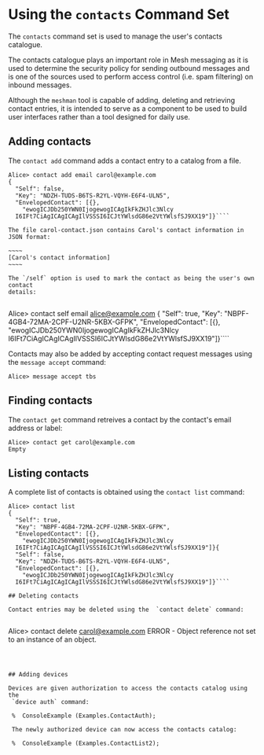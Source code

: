 
# Using the `contacts` Command Set

The `contacts` command set is used to manage the user's contacts catalogue.

The contacts catalogue plays an important role in Mesh messaging as it is used to 
determine the security policy for sending outbound messages and is one of the
sources used to perform access control (i.e. spam filtering) on inbound messages.

Although the `meshman` tool is capable of adding, deleting and retrieving
contact entries, it is intended to serve as a component to be used to build user
interfaces rather than a tool designed for daily use.

## Adding contacts

The `contact add` command adds a contact entry to a catalog from
a file. 


````
Alice> contact add email carol@example.com
{
  "Self": false,
  "Key": "NDZH-TUDS-B6TS-R2YL-VQYH-E6F4-ULN5",
  "EnvelopedContact": [{},
    "ewogICJDb250YWN0IjogewogICAgIkFkZHJlc3Nlcy
  I6IFt7CiAgICAgICAgIlVSSSI6ICJtYWlsdG86e2VtYWlsfSJ9XX19"]}````

The file carol-contact.json contains Carol's contact information in
JSON format:

~~~~
[Carol's contact information]
~~~~

The `/self` option is used to mark the contact as being the user's own contact
details:


````
Alice> contact self email alice@example.com
{
  "Self": true,
  "Key": "NBPF-4GB4-72MA-2CPF-U2NR-5KBX-GFPK",
  "EnvelopedContact": [{},
    "ewogICJDb250YWN0IjogewogICAgIkFkZHJlc3Nlcy
  I6IFt7CiAgICAgICAgIlVSSSI6ICJtYWlsdG86e2VtYWlsfSJ9XX19"]}````

Contacts may also be added by accepting contact request messages using the 
`message accept` command:


````
Alice> message accept tbs
````

## Finding contacts

The `contact get` command retreives a contact by the contact's 
email address or label:


````
Alice> contact get carol@example.com
Empty
````

## Listing contacts

A complete list of contacts is obtained using the  `contact list` command:


````
Alice> contact list
{
  "Self": true,
  "Key": "NBPF-4GB4-72MA-2CPF-U2NR-5KBX-GFPK",
  "EnvelopedContact": [{},
    "ewogICJDb250YWN0IjogewogICAgIkFkZHJlc3Nlcy
  I6IFt7CiAgICAgICAgIlVSSSI6ICJtYWlsdG86e2VtYWlsfSJ9XX19"]}{
  "Self": false,
  "Key": "NDZH-TUDS-B6TS-R2YL-VQYH-E6F4-ULN5",
  "EnvelopedContact": [{},
    "ewogICJDb250YWN0IjogewogICAgIkFkZHJlc3Nlcy
  I6IFt7CiAgICAgICAgIlVSSSI6ICJtYWlsdG86e2VtYWlsfSJ9XX19"]}````

## Deleting contacts

Contact entries may be deleted using the  `contact delete` command:


````
Alice> contact delete carol@example.com
ERROR - Object reference not set to an instance of an object.
````



## Adding devices

Devices are given authorization to access the contacts catalog using the 
 `device auth` command:

 %  ConsoleExample (Examples.ContactAuth);

 The newly authorized device can now access the contacts catalog:

 %  ConsoleExample (Examples.ContactList2);

